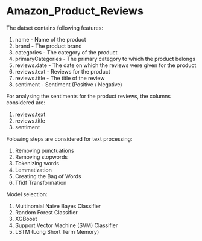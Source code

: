 # Amazon_Product_Reviews

The datset contains following features:
1. name - Name of the product
2. brand - The product brand
3. categories - The category of the product
4. primaryCategories - The primary category to which the product belongs
5. reviews.date - The date on which the reviews were given for the product
6. reviews.text - Reviews for the product
7. reviews.title - The title of the review
8. sentiment - Sentiment (Positive / Negative)

For analysing the sentiments for the product reviews, the columns considered are:
1. reviews.text 
2. reviews.title
3. sentiment

Folowing steps are considered for text processing:
1. Removing punctuations
2. Removing stopwords
3. Tokenizing words
4. Lemmatization
5. Creating the Bag of Words
6. Tfidf Transformation

Model selection:
1. Multinomial Naive Bayes Classifier
2. Random Forest Classifier
3. XGBoost
4. Support Vector Machine (SVM) Classifier
5. LSTM (Long Short Term Memory)
